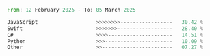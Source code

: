 <!--START_SECTION:Languages-->

```rust
From: 12 February 2025 - To: 05 March 2025

JavaScript                   >>>>>>>>-----------------   30.42 %
Swift                        >>>>>>>------------------   28.40 %
C#                           >>>>---------------------   14.51 %
Python                       >>>----------------------   10.09 %
Other                        >>-----------------------   07.27 %
```

<!--END_SECTION:Languages-->
